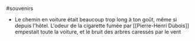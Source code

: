 #souvenirs
- Le chemin en voiture était beaucoup trop long à ton goût, même si depuis l'hôtel. L'odeur de la cigarette fumée par [[Pierre-Henri Dubois]] empestait toute la voiture, et le bruit des arbres caressés par le vent 